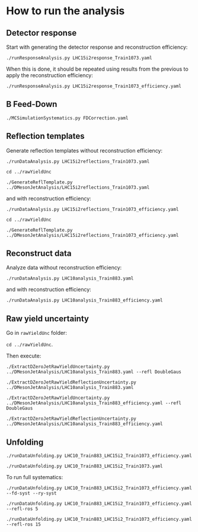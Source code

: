# How to run the analysis

## Detector response

Start with generating the detector response and reconstruction efficiency:

`./runResponseAnalysis.py LHC15i2response_Train1073.yaml `

When this is done, it should be repeated using results from the previous to apply the reconstruction efficiency:

`./runResponseAnalysis.py LHC15i2response_Train1073_efficiency.yaml`

## B Feed-Down

` ./MCSimulationSystematics.py FDCorrection.yaml `

## Reflection templates

Generate reflection templates without reconstruction efficiency:

`./runDataAnalysis.py LHC15i2reflections_Train1073.yaml`

`cd ../rawYieldUnc`

`./GenerateReflTemplate.py ../DMesonJetAnalysis/LHC15i2reflections_Train1073.yaml`

and with reconstruction efficiency:

`./runDataAnalysis.py LHC15i2reflections_Train1073_efficiency.yaml`

`cd ../rawYieldUnc`

`./GenerateReflTemplate.py ../DMesonJetAnalysis/LHC15i2reflections_Train1073_efficiency.yaml`

## Reconstruct data

Analyze data without reconstruction efficiency:

`./runDataAnalysis.py LHC10analysis_Train883.yaml`

and with reconstruction efficiency:

`./runDataAnalysis.py LHC10analysis_Train883_efficiency.yaml`

## Raw yield uncertainty

Go in `rawYieldUnc` folder:

`cd ../rawYieldUnc`.

Then execute:

`./ExtractDZeroJetRawYieldUncertainty.py ../DMesonJetAnalysis/LHC10analysis_Train883.yaml --refl DoubleGaus`

`./ExtractDZeroJetRawYieldReflectionUncertainty.py ../DMesonJetAnalysis/LHC10analysis_Train883.yaml`

`./ExtractDZeroJetRawYieldUncertainty.py ../DMesonJetAnalysis/LHC10analysis_Train883_efficiency.yaml --refl DoubleGaus`

`./ExtractDZeroJetRawYieldReflectionUncertainty.py ../DMesonJetAnalysis/LHC10analysis_Train883_efficiency.yaml`

## Unfolding

`./runDataUnfolding.py LHC10_Train883_LHC15i2_Train1073_efficiency.yaml`

`./runDataUnfolding.py LHC10_Train883_LHC15i2_Train1073.yaml`

To run full systematics:

`./runDataUnfolding.py LHC10_Train883_LHC15i2_Train1073_efficiency.yaml --fd-syst --ry-syst`

`./runDataUnfolding.py LHC10_Train883_LHC15i2_Train1073_efficiency.yaml --refl-ros 5`

`./runDataUnfolding.py LHC10_Train883_LHC15i2_Train1073_efficiency.yaml --refl-ros 15`